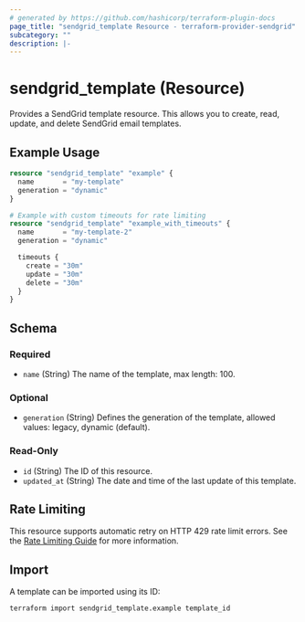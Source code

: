 ```yaml
---
# generated by https://github.com/hashicorp/terraform-plugin-docs
page_title: "sendgrid_template Resource - terraform-provider-sendgrid"
subcategory: ""
description: |-
---
```


# sendgrid_template (Resource)

Provides a SendGrid template resource. This allows you to create, read, update, and delete SendGrid email templates.

## Example Usage

```terraform
resource "sendgrid_template" "example" {
  name       = "my-template"
  generation = "dynamic"
}

# Example with custom timeouts for rate limiting
resource "sendgrid_template" "example_with_timeouts" {
  name       = "my-template-2"
  generation = "dynamic"

  timeouts {
    create = "30m"
    update = "30m"
    delete = "30m"
  }
}
```

<!-- schema generated by tfplugindocs -->

## Schema

### Required

- `name` (String) The name of the template, max length: 100.

### Optional

- `generation` (String) Defines the generation of the template, allowed values: legacy, dynamic (default).

### Read-Only

- `id` (String) The ID of this resource.
- `updated_at` (String) The date and time of the last update of this template.

## Rate Limiting

This resource supports automatic retry on HTTP 429 rate limit errors. See the [Rate Limiting Guide](../rate_limiting.md) for more information.

## Import

A template can be imported using its ID:

```shell
terraform import sendgrid_template.example template_id
```
